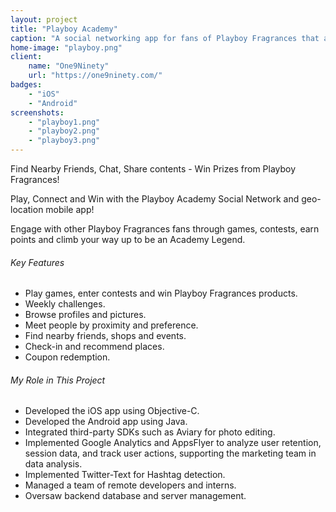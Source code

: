```yaml
---
layout: project
title: "Playboy Academy"
caption: "A social networking app for fans of Playboy Fragrances that allows users to connect, chat, share and earn rewards"
home-image: "playboy.png"
client:
    name: "One9Ninety"
    url: "https://one9ninety.com/"
badges:
    - "iOS"
    - "Android"
screenshots:
    - "playboy1.png"
    - "playboy2.png"
    - "playboy3.png"
---
```


Find Nearby Friends, Chat, Share contents - Win Prizes from Playboy Fragrances!

Play, Connect and Win with the Playboy Academy Social Network and geo-location mobile app!

Engage with other Playboy Fragrances fans through games, contests, earn points and climb your way up to be an Academy Legend.

###### Key Features
- Play games, enter contests and win Playboy Fragrances products.
- Weekly challenges.
- Browse profiles and pictures.
- Meet people by proximity and preference.
- Find nearby friends, shops and events.
- Check-in and recommend places.
- Coupon redemption.

###### My Role in This Project
- Developed the iOS app using Objective-C.
- Developed the Android app using Java.
- Integrated third-party SDKs such as Aviary for photo editing.
- Implemented Google Analytics and AppsFlyer to analyze user retention, session data, and track user actions, supporting the marketing team in data analysis.
- Implemented Twitter-Text for Hashtag detection.
- Managed a team of remote developers and interns.
- Oversaw backend database and server management.
